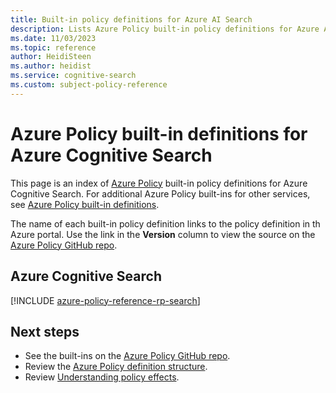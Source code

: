 ```yaml
---
title: Built-in policy definitions for Azure AI Search
description: Lists Azure Policy built-in policy definitions for Azure AI Search. These built-in policy definitions provide common approaches to managing your Azure resources.
ms.date: 11/03/2023
ms.topic: reference
author: HeidiSteen
ms.author: heidist
ms.service: cognitive-search
ms.custom: subject-policy-reference
---
```

# Azure Policy built-in definitions for Azure Cognitive Search

This page is an index of [Azure Policy](../governance/policy/overview.md) built-in policy
definitions for Azure Cognitive Search. For additional Azure Policy built-ins for other services,
see [Azure Policy built-in definitions](../governance/policy/samples/built-in-policies.md).

The name of each built-in policy definition links to the policy definition in th Azure portal. Use
the link in the **Version** column to view the source on the
[Azure Policy GitHub repo](https://github.com/Azure/azure-policy).

## Azure Cognitive Search

[!INCLUDE [azure-policy-reference-rp-search](../../includes/policy/reference/byrp/microsoft.search.md)]

## Next steps

- See the built-ins on the [Azure Policy GitHub repo](https://github.com/Azure/azure-policy).
- Review the [Azure Policy definition structure](../governance/policy/concepts/definition-structure.md).
- Review [Understanding policy effects](../governance/policy/concepts/effects.md).
